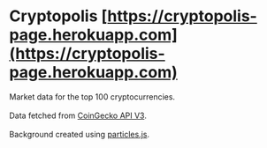 # Cryptopolis [https://cryptopolis-page.herokuapp.com](https://cryptopolis-page.herokuapp.com) 
Market data for the top 100 cryptocurrencies.
<br/>
<br/>
Data fetched from [CoinGecko API V3](https://www.coingecko.com/api/documentations/v3#/).
<br/>
<br/>
Background created using [particles.js](https://vincentgarreau.com/particles.js).
